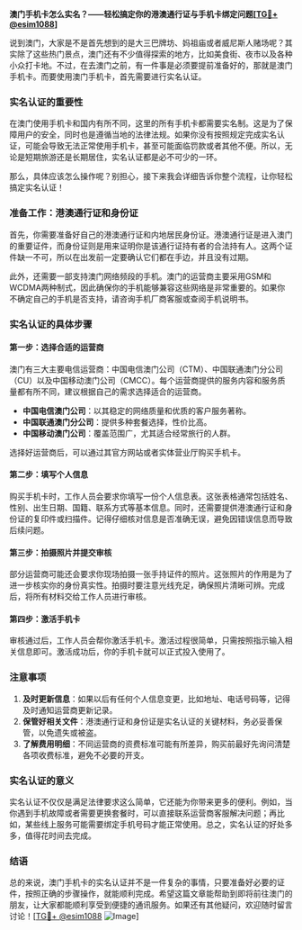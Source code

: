 **澳门手机卡怎么实名？——轻松搞定你的港澳通行证与手机卡绑定问题[[TG💪+ @esim1088](https://t.me/s/esim1088)]**

说到澳门，大家是不是首先想到的是大三巴牌坊、妈祖庙或者威尼斯人赌场呢？其实除了这些热门景点，澳门还有不少值得探索的地方，比如美食街、夜市以及各种小众打卡地。不过，在去澳门之前，有一件事是必须要提前准备好的，那就是澳门手机卡。而要使用澳门手机卡，首先需要进行实名认证。

### 实名认证的重要性

在澳门使用手机卡和国内有所不同，这里的所有手机卡都需要实名制。这是为了保障用户的安全，同时也是遵循当地的法律法规。如果你没有按照规定完成实名认证，可能会导致无法正常使用手机卡，甚至可能面临罚款或者其他不便。所以，无论是短期旅游还是长期居住，实名认证都是必不可少的一环。

那么，具体应该怎么操作呢？别担心，接下来我会详细告诉你整个流程，让你轻松搞定实名认证！

### 准备工作：港澳通行证和身份证

首先，你需要准备好自己的港澳通行证和内地居民身份证。港澳通行证是进入澳门的重要证件，而身份证则是用来证明你是该通行证持有者的合法持有人。这两个证件缺一不可，所以在出发前一定要确认它们都在手边，并且没有过期。

此外，还需要一部支持澳门网络频段的手机。澳门的运营商主要采用GSM和WCDMA两种制式，因此确保你的手机能够兼容这些网络是非常重要的。如果你不确定自己的手机是否支持，请咨询手机厂商客服或查阅手机说明书。

### 实名认证的具体步骤

#### 第一步：选择合适的运营商

澳门有三大主要电信运营商：中国电信澳门公司（CTM）、中国联通澳门分公司（CU）以及中国移动澳门公司（CMCC）。每个运营商提供的服务内容和服务质量都有所不同，建议根据自己的需求选择适合的运营商。

- **中国电信澳门公司**：以其稳定的网络质量和优质的客户服务著称。
- **中国联通澳门分公司**：提供多种套餐选择，性价比高。
- **中国移动澳门公司**：覆盖范围广，尤其适合经常旅行的人群。

选择好运营商后，可以通过其官方网站或者实体营业厅购买手机卡。

#### 第二步：填写个人信息

购买手机卡时，工作人员会要求你填写一份个人信息表。这张表格通常包括姓名、性别、出生日期、国籍、联系方式等基本信息。同时，还需要提供港澳通行证和身份证的复印件或扫描件。记得仔细核对信息是否准确无误，避免因错误信息而导致后续问题。

#### 第三步：拍摄照片并提交审核

部分运营商可能还会要求你现场拍摄一张手持证件的照片。这张照片的作用是为了进一步核实你的身份真实性。拍摄时要注意光线充足，确保照片清晰可辨。完成后，将所有材料交给工作人员进行审核。

#### 第四步：激活手机卡

审核通过后，工作人员会帮你激活手机卡。激活过程很简单，只需按照指示输入相关信息即可。激活成功后，你的手机卡就可以正式投入使用了。

### 注意事项

1. **及时更新信息**：如果以后有任何个人信息变更，比如地址、电话号码等，记得及时通知运营商更新记录。
2. **保管好相关文件**：港澳通行证和身份证是实名认证的关键材料，务必妥善保管，以免遗失或被盗。
3. **了解费用明细**：不同运营商的资费标准可能有所差异，购买前最好先询问清楚各项收费标准，避免不必要的开支。

### 实名认证的意义

实名认证不仅仅是满足法律要求这么简单，它还能为你带来更多的便利。例如，当你遇到手机故障或者需要更换套餐时，可以直接联系运营商客服解决问题；再比如，某些线上服务可能需要绑定手机号码才能正常使用。总之，实名认证的好处多多，值得花时间去完成。

### 结语

总的来说，澳门手机卡的实名认证并不是一件复杂的事情，只要准备好必要的证件，按照正确的步骤操作，就能顺利完成。希望这篇文章能帮助到即将前往澳门的朋友，让大家都能顺利享受到便捷的通讯服务。如果还有其他疑问，欢迎随时留言讨论！[[TG💪+ @esim1088](https://t.me/s/esim1088) ![Image](https://i.postimg.cc/4NQfJmqS/Snipaste-2025-05-13-00-14-12.png)]